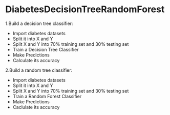 # DiabetesDecisionTreeRandomForest

1.Build a decision tree classifier:
- Import diabetes datasets
- Split it into X and Y
- Split X and Y into 70% training set and 30% testing set
- Train a Decision Tree Classifier
- Make Predictions
- Calculate its accuracy

2.Build a random tree classifier:
- Import diabetes datasets
- Split it into X and Y
- Split X and Y into 70% training set and 30% testing set
- Train a Random Forest Classifier
- Make Predictions
- Caclulate its accuracy
